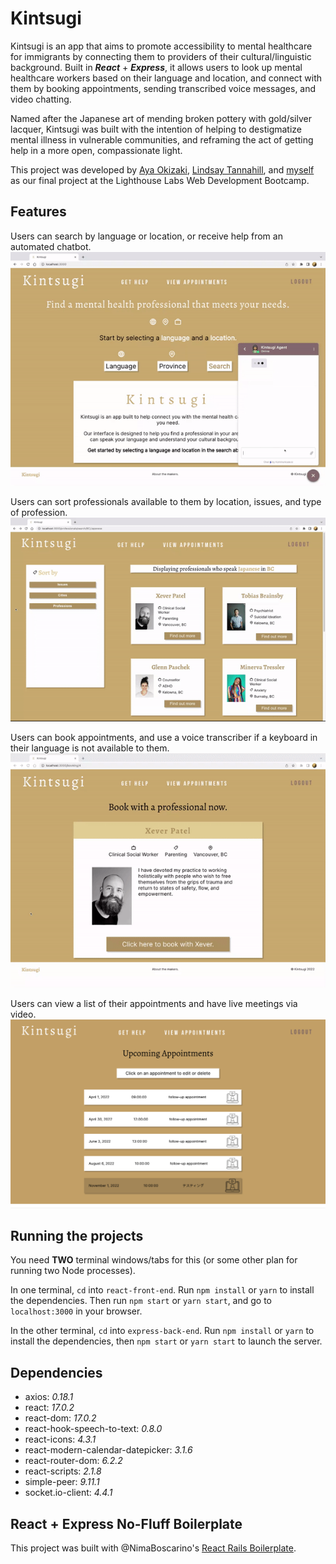 # Kintsugi

Kintsugi is an app that aims to promote accessibility to mental healthcare for immigrants by connecting them to providers of their cultural/linguistic background. Built in ***React*** + ***Express***, it allows users to look up mental healthcare workers based on their language and location, and connect with them by booking appointments, sending transcribed voice messages, and video chatting. 

Named after the Japanese art of mending broken pottery with gold/silver lacquer, Kintsugi was built with the intention of helping to destigmatize mental illness in vulnerable communities, and reframing the act of getting help in a more open, compassionate light. 

This project was developed by [Aya Okizaki](), [Lindsay Tannahill](), and [myself]() as our final project at the Lighthouse Labs Web Development Bootcamp. 


## Features

Users can search by language or location, or receive help from an automated chatbot. 
![Homepage](https://github.com/heyjiani/project-kintsugi/blob/develop/react-front-end/docs/screenshots/homepage_interactive.gif?raw=true)

Users can sort professionals available to them by location, issues, and type of profession.
![screenshot3](https://github.com/heyjiani/project-kintsugi/blob/develop/react-front-end/docs/screenshots/prof_page.gif?raw=true)

Users can book appointments, and use a voice transcriber if a keyboard in their language is not available to them.
![Booking Page](https://github.com/heyjiani/project-kintsugi/blob/develop/react-front-end/docs/screenshots/booking_page.gif?raw=true)

Users can view a list of their appointments and have live meetings via video.
![Appointment Page](https://github.com/heyjiani/project-kintsugi/blob/develop/react-front-end/docs/screenshots/appt_page_screenshot.png?raw=true)

## Running the projects

You need **TWO** terminal windows/tabs for this (or some other plan for running two Node processes).

In one terminal, `cd` into `react-front-end`. Run `npm install` or `yarn` to install the dependencies. Then run `npm start` or `yarn start`, and go to `localhost:3000` in your browser.

In the other terminal, `cd` into `express-back-end`. Run `npm install` or `yarn` to install the dependencies, then `npm start` or `yarn start` to launch the server.

## Dependencies
*  axios: _0.18.1_
*  react: _17.0.2_
*  react-dom: _17.0.2_
*  react-hook-speech-to-text: _0.8.0_
*  react-icons: _4.3.1_
*  react-modern-calendar-datepicker: _3.1.6_
*  react-router-dom: _6.2.2_
*  react-scripts: _2.1.8_
*  simple-peer: _9.11.1_
*  socket.io-client: _4.4.1_

## React + Express No-Fluff Boilerplate

This project was built with @NimaBoscarino's [React Rails Boilerplate](https://github.com/NimaBoscarino/react-rails-boilerplate). 

